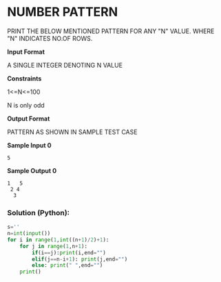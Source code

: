 # NUMBER PATTERN

PRINT THE BELOW MENTIONED PATTERN FOR ANY "N" VALUE. WHERE "N" INDICATES NO.OF ROWS.

**Input Format**

A SINGLE INTEGER DENOTING N VALUE

**Constraints**

1<=N<=100

N is only odd

**Output Format**

PATTERN AS SHOWN IN SAMPLE TEST CASE

**Sample Input 0**
```
5
```
**Sample Output 0**
```
1   5
 2 4
  3
```
### Solution (Python):
```py
s=''
n=int(input())
for i in range(1,int((n+1)/2)+1):
    for j in range(1,n+1):
        if(i==j):print(i,end="")
        elif(j==n-i+1): print(j,end="")
        else: print(" ",end="")
    print()
```
